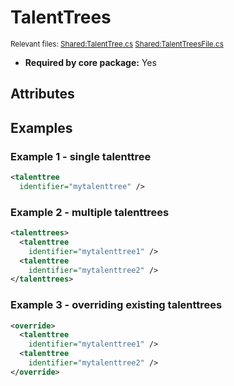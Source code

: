 # TalentTrees

<sup>Relevant files: [Shared:TalentTree.cs](https://github.com/Regalis11/Barotrauma/blob/master/Barotrauma/BarotraumaShared/SharedSource/Characters/Talents/TalentTree.cs) [Shared:TalentTreesFile.cs](https://github.com/Regalis11/Barotrauma/blob/master/Barotrauma/BarotraumaShared/SharedSource/ContentManagement/ContentFile/TalentTreesFile.cs)</sup>

- **Required by core package:** Yes

## Attributes



## Examples

### Example 1 - single talenttree

```xml
<talenttree
  identifier="mytalenttree" />
```

### Example 2 - multiple talenttrees

```xml
<talenttrees>
  <talenttree
    identifier="mytalenttree1" />
  <talenttree
    identifier="mytalenttree2" />
</talenttrees>
```

### Example 3 - overriding existing talenttrees

```xml
<override>
  <talenttree
    identifier="mytalenttree1" />
  <talenttree
    identifier="mytalenttree2" />
</override>
```

